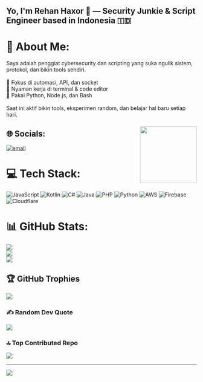 <h2 align="left">Yo, I'm Rehan Haxor 👾 — Security Junkie & Script Engineer based in Indonesia 🇮🇩</h2>

# 💫 About Me:
Saya adalah penggiat cybersecurity dan scripting yang suka ngulik sistem, protokol, dan bikin tools sendiri.<br><br>🔹 Fokus di automasi, API, dan socket  <br>🔹 Nyaman kerja di terminal & code editor  <br>🔹 Pakai Python, Node.js, dan Bash<br><br>Saat ini aktif bikin tools, eksperimen random, dan belajar hal baru setiap hari.
###

<img align="right" height="150" src="https://i.imgflip.com/65efzo.gif"  />

###



## 🌐 Socials:
[![email](https://img.shields.io/badge/Email-D14836?logo=gmail&logoColor=white)](mailto:pompurinpom4@gmail.com) 

# 💻 Tech Stack:
![JavaScript](https://img.shields.io/badge/javascript-%23323330.svg?style=for-the-badge&logo=javascript&logoColor=%23F7DF1E) ![Kotlin](https://img.shields.io/badge/kotlin-%237F52FF.svg?style=for-the-badge&logo=kotlin&logoColor=white) ![C#](https://img.shields.io/badge/c%23-%23239120.svg?style=for-the-badge&logo=csharp&logoColor=white) ![Java](https://img.shields.io/badge/java-%23ED8B00.svg?style=for-the-badge&logo=openjdk&logoColor=white) ![PHP](https://img.shields.io/badge/php-%23777BB4.svg?style=for-the-badge&logo=php&logoColor=white) ![Python](https://img.shields.io/badge/python-3670A0?style=for-the-badge&logo=python&logoColor=ffdd54) ![AWS](https://img.shields.io/badge/AWS-%23FF9900.svg?style=for-the-badge&logo=amazon-aws&logoColor=white) ![Firebase](https://img.shields.io/badge/firebase-%23039BE5.svg?style=for-the-badge&logo=firebase) ![Cloudflare](https://img.shields.io/badge/Cloudflare-F38020?style=for-the-badge&logo=Cloudflare&logoColor=white)
# 📊 GitHub Stats:
![](https://github-readme-stats.vercel.app/api?username=rehanHaxor&theme=radical&hide_border=false&include_all_commits=true&count_private=false)<br/>
![](https://nirzak-streak-stats.vercel.app/?user=rehanHaxor&theme=radical&hide_border=false)<br/>
![](https://github-readme-stats.vercel.app/api/top-langs/?username=rehanHaxor&theme=radical&hide_border=false&include_all_commits=true&count_private=false&layout=compact)

## 🏆 GitHub Trophies
![](https://github-profile-trophy.vercel.app/?username=rehanHaxor&theme=radical&no-frame=false&no-bg=true&margin-w=4)

### ✍️ Random Dev Quote
![](https://quotes-github-readme.vercel.app/api?type=horizontal&theme=radical)

### 🔝 Top Contributed Repo
![](https://github-contributor-stats.vercel.app/api?username=rehanHaxor&limit=5&theme=dark&combine_all_yearly_contributions=true)

---
[![](https://visitcount.itsvg.in/api?id=rehanHaxor&icon=4&color=7)](https://visitcount.itsvg.in)

<!-- Proudly created with GPRM ( https://gprm.itsvg.in ) -->
